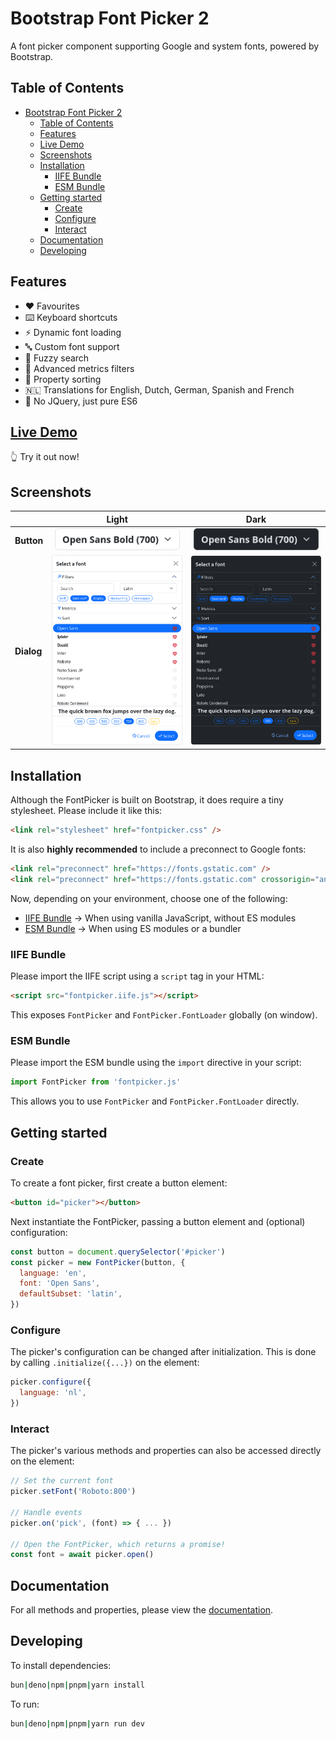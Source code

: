 # Bootstrap Font Picker 2

A font picker component supporting Google and system fonts, powered by Bootstrap.

## Table of Contents

- [Bootstrap Font Picker 2](#bootstrap-font-picker-2)
  - [Table of Contents](#table-of-contents)
  - [Features](#features)
  - [Live Demo](#live-demo)
  - [Screenshots](#screenshots)
  - [Installation](#installation)
    - [IIFE Bundle](#iife-bundle)
    - [ESM Bundle](#esm-bundle)
  - [Getting started](#getting-started)
    - [Create](#create)
    - [Configure](#configure)
    - [Interact](#interact)
  - [Documentation](#documentation)
  - [Developing](#developing)

## Features

- ❤️ Favourites
- ⌨️ Keyboard shortcuts
- ⚡ Dynamic font loading
- 🔤 Custom font support
- 🔎 Fuzzy search
- 📐 Advanced metrics filters
- 📶 Property sorting
- 🇳🇱 Translations for English, Dutch, German, Spanish and French
- 💪 No JQuery, just pure ES6

## [Live Demo](https://wipeautcrafter.github.io/jsfontpicker/demo)

👆 Try it out now!

## Screenshots

|            |                         Light                          |                         Dark                          |
| :--------- | :----------------------------------------------------: | :---------------------------------------------------: |
| **Button** | <img src="screenshots/button-light.png" width="200" /> | <img src="screenshots/button-dark.png" width="200" /> |
| **Dialog** | <img src="screenshots/dialog-light.png" width="300" /> | <img src="screenshots/dialog-dark.png" width="300" /> |

## Installation

Although the FontPicker is built on Bootstrap, it does require a tiny stylesheet.
Please include it like this:

```html
<link rel="stylesheet" href="fontpicker.css" />
```

It is also **highly recommended** to include a preconnect to Google fonts:

```html
<link rel="preconnect" href="https://fonts.gstatic.com" />
<link rel="preconnect" href="https://fonts.gstatic.com" crossorigin="anonymous" />
```

Now, depending on your environment, choose one of the following:

- [IIFE Bundle](#iife-bundle) → When using vanilla JavaScript, without ES modules
- [ESM Bundle](#esm-bundle) → When using ES modules or a bundler

### IIFE Bundle

Please import the IIFE script using a `script` tag in your HTML:

```html
<script src="fontpicker.iife.js"></script>
```

This exposes `FontPicker` and `FontPicker.FontLoader` globally (on window).

### ESM Bundle

Please import the ESM bundle using the `import` directive in your script:

```js
import FontPicker from 'fontpicker.js'
```

This allows you to use `FontPicker` and `FontPicker.FontLoader` directly.

## Getting started

### Create

To create a font picker, first create a button element:

```html
<button id="picker"></button>
```

Next instantiate the FontPicker, passing a button element and (optional) configuration:

```js
const button = document.querySelector('#picker')
const picker = new FontPicker(button, {
  language: 'en',
  font: 'Open Sans',
  defaultSubset: 'latin',
})
```

### Configure

The picker's configuration can be changed after initialization. This is done by calling `.initialize({...})` on the element:

```js
picker.configure({
  language: 'nl',
})
```

### Interact

The picker's various methods and properties can also be accessed directly on the element:

```js
// Set the current font
picker.setFont('Roboto:800')

// Handle events
picker.on('pick', (font) => { ... })

// Open the FontPicker, which returns a promise!
const font = await picker.open()
```

## Documentation

For all methods and properties, please view the [documentation](DOCUMENTATION.md).

## Developing

To install dependencies:

```bash
bun|deno|npm|pnpm|yarn install
```

To run:

```bash
bun|deno|npm|pnpm|yarn run dev
```

